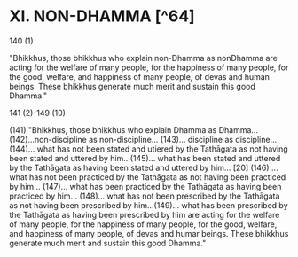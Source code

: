 # XI. NON-DHAMMA [^64]

140 (1)

"Bhikkhus, those bhikkhus who explain non-Dhamma as nonDhamma are acting for the welfare of many people, for the happiness of many people, for the good, welfare, and happiness of many people, of devas and human beings. These bhikkhus generate much merit and sustain this good Dhamma."

141 (2)-149 (10)

(141) "Bhikkhus, those bhikkhus who explain Dhamma as Dhamma...(142)...non-discipline as non-discipline... (143)... discipline as discipline... (144)... what has not been stated and utiered by the Tathāgata as not having been stated and uttered by him...(145)... what has been stated and uttered by the Tathāgata as having been stated and uttered by him... [20] (146) ... what has not been practiced by the Tathāgata as not having been practiced by him... (147)... what has been practiced by the Tathāgata as having been practiced by him... (148)... what has not been prescribed by the Tathāgata as not having been prescribed by him...(149)... what has been prescribed by the Tathāgata as having been prescribed by him are acting for the welfare of many people, for the happiness of many people, for the good, welfare, and happiness of many people, of devas and humar beings. These bhikkhus generate much merit and sustain this good Dhamma."

